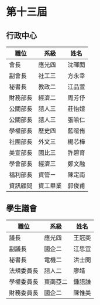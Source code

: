 # 第十三屆

## 行政中心

|職位|系級|姓名|
|---|---|---|
|會長|應光四|沈暉閎|
|副會長|社工三|方永幸|
|秘書長|教政二|江品萱|
|財務部長| 經濟二|周芳伃|
|公關部長| 諮人三| 莊怡媗|
|公關部長| 諮人三| 張喻仁 |
|學權部長| 歷史四| 藍暄侑|
|社團部長| 外文三| 楊芯樺|
|美宣部長| 國比三| 許碧育|
|學會部長| 經濟三| 鄭文融|
|福利部長| 資管ㄧ| 陳定南|
|資訊顧問| 資工畢業| 郭俊甫|

## 學生議會
|職位|系級|姓名|
|---|---|---|
|議長|應光四|王冠奕|
|副議長|國企二|江思宜|
|秘書長|電機二|洪士閔|
|法規委員長|諮人二|廖靖|
|學權委員長|東南亞二|鍾語謙|
|財務委員長|國企二|陳惟美|

